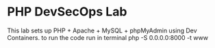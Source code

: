 # PHP DevSecOps Lab

This lab sets up PHP + Apache + MySQL + phpMyAdmin using Dev Containers.
to run the code run in terminal php -S 0.0.0.0:8000 -t www
